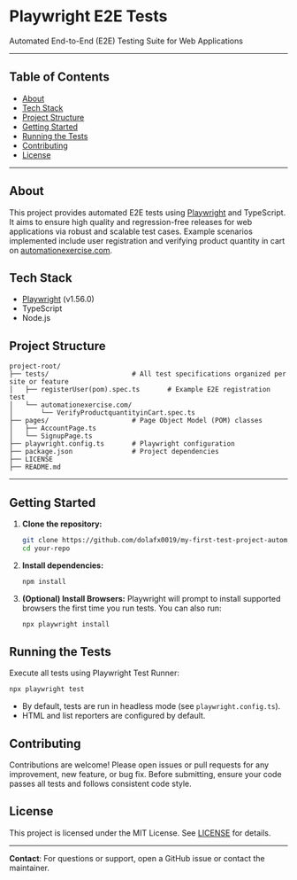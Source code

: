 # Playwright E2E Tests

Automated End-to-End (E2E) Testing Suite for Web Applications

---

## Table of Contents
- [About](#about)
- [Tech Stack](#tech-stack)
- [Project Structure](#project-structure)
- [Getting Started](#getting-started)
- [Running the Tests](#running-the-tests)
- [Contributing](#contributing)
- [License](#license)

---

## About
This project provides automated E2E tests using [Playwright](https://playwright.dev/) and TypeScript. It aims to ensure high quality and regression-free releases for web applications via robust and scalable test cases. Example scenarios implemented include user registration and verifying product quantity in cart on [automationexercise.com](https://automationexercise.com).

## Tech Stack
- [Playwright](https://playwright.dev/) (v1.56.0)
- TypeScript
- Node.js

## Project Structure
```
project-root/
├── tests/                     # All test specifications organized per site or feature
│   ├── registerUser(pom).spec.ts       # Example E2E registration test
│   └── automationexercise.com/
│       └── VerifyProductquantityinCart.spec.ts
├── pages/                     # Page Object Model (POM) classes
│   ├── AccountPage.ts
│   └── SignupPage.ts
├── playwright.config.ts       # Playwright configuration
├── package.json               # Project dependencies
├── LICENSE
├── README.md
```
--------------------------------
## Getting Started
1. **Clone the repository:**
   ```bash
   git clone https://github.com/dolafx0019/my-first-test-project-automation-playwright-.git
   cd your-repo
   ```
2. **Install dependencies:**
   ```bash
   npm install
   ```
3. **(Optional) Install Browsers:**
   Playwright will prompt to install supported browsers the first time you run tests. You can also run:
   ```bash
   npx playwright install
   ```

## Running the Tests
Execute all tests using Playwright Test Runner:
```bash
npx playwright test
```
- By default, tests are run in headless mode (see `playwright.config.ts`).
- HTML and list reporters are configured by default.

## Contributing
Contributions are welcome! Please open issues or pull requests for any improvement, new feature, or bug fix. Before submitting, ensure your code passes all tests and follows consistent code style.

## License
This project is licensed under the MIT License. See [LICENSE](./LICENSE) for details.

---

**Contact**: For questions or support, open a GitHub issue or contact the maintainer.
